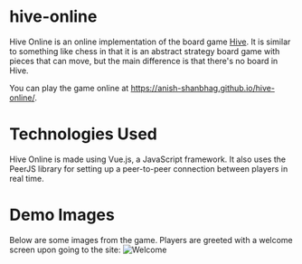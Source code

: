 # hive-online
Hive Online is an online implementation of the board game [Hive](https://en.wikipedia.org/wiki/Hive_(game)). It is similar to something like chess in that it is an abstract strategy board game with pieces that can move, but the main difference is that there's no board in Hive.

You can play the game online at https://anish-shanbhag.github.io/hive-online/.

# Technologies Used
Hive Online is made using Vue.js, a JavaScript framework. It also uses the PeerJS library for setting up a peer-to-peer connection between players in real time.

# Demo Images
Below are some images from the game. Players are greeted with a welcome screen upon going to the site:
![Welcome](https://anish-shanbhag.github.io/hive-online/demo/welcome.png)